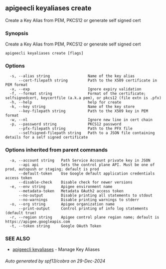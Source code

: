 ## apigeecli keyaliases create

Create a Key Alias from PEM, PKCS12 or generate self signed cert

### Synopsis

Create a Key Alias from PEM, PKCS12 or generate self signed cert

```
apigeecli keyaliases create [flags]
```

### Options

```
  -s, --alias string                 Name of the key alias
      --cert-filepath string         Path to the X509 certificate in PEM format
  -x, --exp                          Ignore expiry validation
  -f, --format string                Format of the certificate; selfsignedcert, keycertfile (a.k.a pem), or pkcs12 (file extn is .pfx)
  -h, --help                         help for create
  -k, --key string                   Name of the key store
      --key-filepath string          Path to the X509 key in PEM format
  -w, --nl                           Ignore new line in cert chain
  -p, --password string              PKCS12 password
      --pfx-filepath string          Path to the PFX file
      --selfsigned-filepath string   Path to a JSON file containing details for a self signed certificate
```

### Options inherited from parent commands

```
  -a, --account string   Path Service Account private key in JSON
      --api api          Sets the control plane API. Must be one of prod, autopush or staging; default is prod
      --default-token    Use Google default application credentials access token
      --disable-check    Disable check for newer versions
  -e, --env string       Apigee environment name
      --metadata-token   Metadata OAuth2 access token
      --no-output        Disable printing all statements to stdout
      --no-warnings      Disable printing warnings to stderr
  -o, --org string       Apigee organization name
      --print-output     Control printing of info log statements (default true)
  -r, --region string    Apigee control plane region name; default is https://apigee.googleapis.com
  -t, --token string     Google OAuth Token
```

### SEE ALSO

* [apigeecli keyaliases](apigeecli_keyaliases.md)	 - Manage Key Aliases

###### Auto generated by spf13/cobra on 29-Dec-2024
